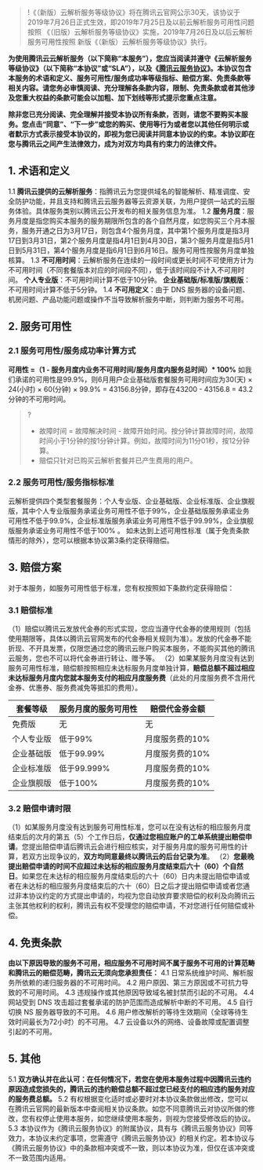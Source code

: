 >!《（新版）云解析服务等级协议》将在腾讯云官网公示30天，该协议于2019年7月26日正式生效，即2019年7月25日及以前云解析服务可用性问题按照 《（旧版）云解析服务等级协议》实施，2019年7月26日及以后云解析服务可用性按照 新版《（新版）云解析服务等级协议》执行。
>
**为使用腾讯云云解析服务（以下简称“本服务”），您应当阅读并遵守《云解析服务等级协议》（以下简称“本协议”或“SLA”），以及《[腾讯云服务协议](https://cloud.tencent.com/document/product/301/1967)》。本协议包含本服务的术语和定义、服务可用性/服务成功率等级指标、赔偿方案、免责条款等相关内容。请您务必审慎阅读、充分理解各条款内容，限制、免责条款或者其他涉及您重大权益的条款可能会以加粗、加下划线等形式提示您重点注意。**

**除非您已充分阅读、完全理解并接受本协议所有条款，否则，请您不要购买本服务。您点击“同意”、“下一步”或您的购买、使用等行为或者您以其他任何明示或者默示方式表示接受本协议的，即视为您已阅读并同意本协议的约束。本协议即在您与腾讯云之间产生法律效力，成为对双方均具有约束力的法律文件。**

## 1. 术语和定义
1.1 **腾讯云提供的云解析服务**：指腾讯云为您提供域名的智能解析、精准调度、安全防护功能，并且支持和腾讯云云服务器等云资源关联，为用户提供一站式的云服务体验。具体服务类别以腾讯云公开发布的相关服务信息为准。
1.2 **服务月度**：服务月度是指您购买本服务的服务期限所包含的各个自然月度，如您购买三个月本服务，服务开通之日为3月17日，则包含4个服务月度，其中第1个服务月度是指3月17日到3月31日，第2个服务月度是指4月1日到4月30日，第3个服务月度是指5月1日到5月31日，第4个服务月度是指6月1日到6月16日。服务可用性按服务月度单独核算。
1.3 **不可用时间**：云解析服务在连续的一段时间或更长时间不可使用方计为不可用时间（不同套餐版本对应的时间段不同），低于该时间段不计入不可用时间。
**个人专业版**：不可用时间计算不低于10分钟。
**企业基础版/标准版/旗舰版**：不可用时间计算不低于5分钟。
1.4 **不可用定义**：由于 DNS 服务器的设备问题、机房问题、产品功能问题或操作不当导致解析服务中断，则判断为服务不可用。

## 2. 服务可用性
### 2.1	服务可用性/服务成功率计算方式
**可用性 =（1 - 服务月度内业务不可用时间/服务月度内服务总时间）\* 100%**
如我们承诺的可用性是99.9%，则6月用户企业基础版套餐服务可用时间应为30(天) × 24(小时) × 60(分钟) × 99.9% = 43156.8分钟，即存在43200 - 43156.8 = 43.2分钟的不可用时间。
>?
>- 故障时间 = 故障解决时间 - 故障开始时间。按分钟计算故障时间，故障时间小于1分钟的按1分钟计算。例如，故障时间为11分01秒，按12分钟算。
>- 赔偿只针对已购买云解析套餐并已产生费用的用户。

### 2.2	服务可用性/服务指标标准
云解析提供四个类型套餐服务：个人专业版、企业基础版、企业标准版、企业旗舰版，其中个人专业版服务承诺业务可用性不低于99%，企业基础版服务承诺业务可用性不低于99.9%，企业标准版服务承诺业务可用性不低于99.99%，企业旗舰版服务承诺业务可用性不低于100% 。
如未达到上述可用性标准（属于免责条款情形的除外），您可以根据本协议第3条约定获得赔偿。

## 3. 赔偿方案
对于本服务，如服务可用性低于标准，您有权按照如下条款约定获得赔偿：

### 3.1 赔偿标准
（1）赔偿以腾讯云发放代金券的形式实现，您应当遵守代金券的使用规则（包括使用期限等，具体以腾讯云官网发布的代金券相关规则为准）。发放的代金券不能折现、不开具发票，仅限您通过您的腾讯云账户购买本服务，不能购买其他的腾讯云服务，您也不可以将代金券进行转让、赠予等。
（2）如果某服务月度没有达到服务可用性标准，赔偿额按照相应未达标服务月度单独计算，**赔偿总额不超过相应未达标服务月度内您就本服务支付的相应月度服务费**（此处的月度服务费不含用代金券、优惠券、服务费减免等抵扣的费用）。

|套餐等级|	服务月度的服务可用性	|赔偿代金券金额|
|---------------------|-------------------|-----------------------|
|免费版|	无	|无|
|个人专业版	|低于99%	|月度服务费的10%|
|企业基础版	|低于99.99%|	月度服务费的10%|
|企业标准版|	低于99.999%	|月度服务费的10%|
|企业旗舰版|	低于100%|	月度服务费的10%|

### 3.2 赔偿申请时限
（1）如某服务月度没有达到服务可用性标准，您可以在没有达标的相应服务月度结束后的次月的第五（5）个工作日后，**仅通过您相应账户的工单系统提出赔偿申请**。您提出赔偿申请后腾讯云会进行相应核实，对于服务月度的服务可用性的计算，若双方出现争议的，**双方均同意最终以腾讯云的后台记录为准**。
（2）**您最晚提出赔偿申请的时间不应超过未达标的相应服务月度结束后六十（60）个自然日**。如果您在未达标的相应服务月度结束后的六十（60）日内未提出赔偿申请或者在未达标的相应服务月度结束后的六十（60）日之后才提出赔偿申请或者您通过非本协议约定的方式提出申请的，均视为您自动放弃要求赔偿的权利及向腾讯云主张其他权利的权利，腾讯云有权不受理您的赔偿申请，不对您进行任何赔偿或补偿。

## 4. 免责条款
**由以下原因导致的服务不可用，相应服务不可用时间不属于服务不可用的计算范畴和腾讯云的赔偿范畴，腾讯云无须向您承担责任：**
4.1 日常系统维护时间、解析服务所依赖的递归服务器的不可用时间。
4.2 用户原因、第三方原因或不可抗力导致的不可用时间。
4.3 违规操作或其他原因导致域名被封禁而引起的不可用。
4.4 网站受到 DNS 攻击超过套餐承诺的防护范围而造成解析中断的不可用。
4.5 自行切换 NS 服务器导致的不可用。
4.6 用户修改解析的等待生效期间（全球等待生效时间最长为72小时）的不可用。
4.7 云设备以外的网络、设备故障或配置调整引起的不可用。

## 5. 其他
5.1 **双方确认并在此认可：在任何情况下，若您在使用本服务过程中因腾讯云违约原因造成您损失的，腾讯云的违约赔偿总额不超过您已经支付的相应违约服务对应的服务费总额。**
5.2 有权根据变化适时或必要时对本协议条款做出修改，您可以在腾讯云官网的最新版本中查阅相关协议条款。如您不同意腾讯云对协议所做的修改，您有权停止使用本服务，如您继续使用本服务，则视为您接受修改后的协议。
5.3 本协议作为《腾讯云服务协议》的附属协议，具有与《腾讯云服务协议》同等效力，本协议未约定事项，您需遵守《腾讯云服务协议》的相关约定。若本协议与《腾讯云服务协议》中的条款相冲突或不一致，则以本协议为准，但仅在该冲突或不一致范围内适用。
